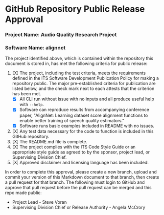 # GitHub Repository Public Release Approval

### Project Name: Audio Quality Research Project
### Software Name: alignnet

The project identified above, which is contained within the repository this document is stored in, has met the following criteria for public release:

1. [X] The project, including the test criteria, meets the requirements defined in the ITS Software Development Publication Policy for making a repository public. The major pre-established criteria for publication are listed below, and the check mark next to each attests that the criterion has been met.
    * [X] All CLI run without issue with no inputs and all produce useful help with `--help`. 
    * [X] Software can reproduce results from accompanying conference paper, "AlignNet: Learning dataset score alignment functions to enable better training of speech quality estimators."
    * [X] Software runs basic examples included in README with no issues.
2. [X] Any test data necessary for the code to function is included in this GitHub repository.
3. [X] The README.md file is complete.
4. [X] The project complies with the ITS Code Style Guide or an appropriate style guide as agreed to by the sponsor, project lead, or Supervising Division Chief.
5. [X] Approved disclaimer and licensing language has been included.

In order to complete this approval, please create a new branch, upload and commit your version of this Markdown document to that branch, then create a pull request for that branch. The following must login to GitHub and approve that pull request before the pull request can be merged and this repo made public:
* Project Lead - Steve Voran
* Supervising Division Chief or Release Authority - Angela McCrory
